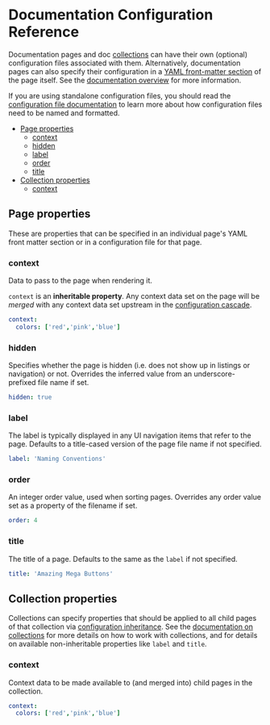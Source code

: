 # Documentation Configuration Reference

Documentation pages and doc [collections](/docs/collections.md) can have their own (optional) configuration files associated with them. Alternatively, documentation pages can also specify their configuration in a [YAML front-matter section](/docs/documentation/overview.md#yaml-front-matter) of the page itself. See the [documentation overview](/docs/documentation/overview.md) for more information.

If you are using standalone configuration files, you should read the [configuration file documentation](/docs/configuration-files.md) to learn more about how configuration files need to be named and formatted.

<!-- START doctoc generated TOC please keep comment here to allow auto update -->
<!-- DON'T EDIT THIS SECTION, INSTEAD RE-RUN doctoc TO UPDATE -->


- [Page properties](#page-properties)
  - [context](#context)
  - [hidden](#hidden)
  - [label](#label)
  - [order](#order)
  - [title](#title)
- [Collection properties](#collection-properties)
  - [context](#context-1)

<!-- END doctoc generated TOC please keep comment here to allow auto update -->

## Page properties

These are properties that can be specified in an individual page's YAML front matter section or in a configuration file for that page.

### context

Data to pass to the page when rendering it.

`context` is an **inheritable property**. Any context data set on the page will be *merged* with any context data set upstream in the [configuration cascade](/docs/configuration-files.md#configuration-inheritance).

```yaml
context:
  colors: ['red','pink','blue']
```

### hidden

Specifies whether the page is hidden (i.e. does not show up in listings or navigation) or not. Overrides the inferred value from an underscore-prefixed file name if set.

```yaml
hidden: true
```

### label

The label is typically displayed in any UI navigation items that refer to the page. Defaults to a title-cased version of the page file name if not specified.

```yaml
label: 'Naming Conventions'
```

### order

An integer order value, used when sorting pages. Overrides any order value set as a property of the filename if set.

```yaml
order: 4
```

### title

The title of a page. Defaults to the same as the `label` if not specified.

```yaml
title: 'Amazing Mega Buttons'
```

## Collection properties

Collections can specify properties that should be applied to all child pages of that collection via [configuration inheritance](/docs/configuration-files.md#configuration-inheritance). See the [documentation on collections](/docs/collections.md) for more details on how to work with collections, and for details on available non-inheritable properties like `label` and `title`.

### context

Context data to be made available to (and merged into) child pages in the collection.

```yaml
context:
  colors: ['red','pink','blue']
```
